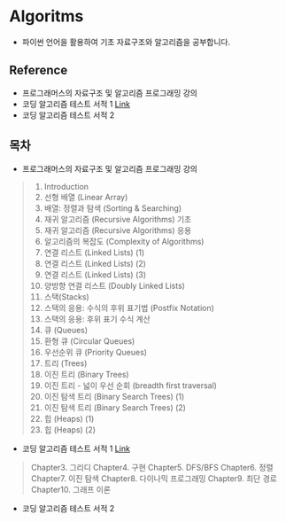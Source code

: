 # Algoritms



- 파이썬 언어을 활용하여 기초 자료구조와 알고리즘을 공부합니다.


## Reference
- 프로그래머스의 자료구조 및 알고리즘 프로그래밍 강의
- 코딩 알고리즘 테스트 서적 1 [Link](https://books.google.co.kr/books/about/%EC%9D%B4%EA%B2%83%EC%9D%B4_%EC%B7%A8%EC%97%85%EC%9D%84_%EC%9C%84%ED%95%9C_%EC%BD%94%EB%94%A9_%ED%85%8C%EC%8A%A4.html?id=vBz-DwAAQBAJ&printsec=frontcover&source=kp_read_button&hl=ko&redir_esc=y#v=onepage&q&f=false)
 - 코딩 알고리즘 테스트 서적 2
## 목차
 - 프로그래머스의 자료구조 및 알고리즘 프로그래밍 강의
>   1. Introduction
>   2. 선형 배열 (Linear Array)
>   3. 배열: 정렬과 탐색 (Sorting & Searching)
>   4. 재귀 알고리즘 (Recursive Algorithms) 기초
>   5. 재귀 알고리즘 (Recursive Algorithms) 응용
>   6. 알고리즘의 복잡도 (Complexity of Algorithms)
>   7. 연결 리스트 (Linked Lists) (1)
>   8. 연결 리스트 (Linked Lists) (2)
>   9. 연결 리스트 (Linked Lists) (3)
>   10. 양방향 연결 리스트 (Doubly Linked Lists)
>   11. 스택(Stacks)
>   12. 스택의 응용: 수식의 후위 표기법 (Postfix Notation)
>   13. 스택의 응용: 후위 표기 수식 계산
>   14. 큐 (Queues)
>   15. 환형 큐 (Circular Queues)
>   16. 우선순위 큐 (Priority Queues)
>   17. 트리 (Trees)
>   18. 이진 트리 (Binary Trees)
>   19. 이진 트리 - 넓이 우선 순회 (breadth first traversal)
>   20. 이진 탐색 트리 (Binary Search Trees) (1)
>   21. 이진 탐색 트리 (Binary Search Trees) (2)
>   22. 힙 (Heaps) (1)
>   23. 힙 (Heaps) (2)
- 코딩 알고리즘 테스트 서적 1 [Link](https://books.google.co.kr/books/about/%EC%9D%B4%EA%B2%83%EC%9D%B4_%EC%B7%A8%EC%97%85%EC%9D%84_%EC%9C%84%ED%95%9C_%EC%BD%94%EB%94%A9_%ED%85%8C%EC%8A%A4.html?id=vBz-DwAAQBAJ&printsec=frontcover&source=kp_read_button&hl=ko&redir_esc=y#v=onepage&q&f=false)
>   Chapter3. 그리디
>   Chapter4. 구현
>   Chapter5. DFS/BFS
>   Chapter6. 정렬
>   Chapter7. 이진 탐색
>   Chapter8. 다이나믹 프로그래밍
>   Chapter9. 최단 경로
>   Chapter10. 그래프 이론
 - 코딩 알고리즘 테스트 서적 2
